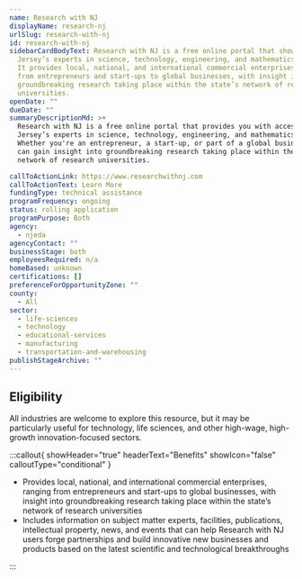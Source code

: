 ```yaml
---
name: Research with NJ
displayName: research-nj
urlSlug: research-with-nj
id: research-with-nj
sidebarCardBodyText: Research with NJ is a free online portal that showcases New
  Jersey’s experts in science, technology, engineering, and mathematics (STEM).
  It provides local, national, and international commercial enterprises, ranging
  from entrepreneurs and start-ups to global businesses, with insight into
  groundbreaking research taking place within the state’s network of research
  universities.
openDate: ""
dueDate: ""
summaryDescriptionMd: >+
  Research with NJ is a free online portal that provides you with access to New
  Jersey’s experts in science, technology, engineering, and mathematics (STEM).
  Whether you're an entrepreneur, a start-up, or part of a global business, you
  can gain insight into groundbreaking research taking place within the state’s
  network of research universities.

callToActionLink: https://www.researchwithnj.com
callToActionText: Learn More
fundingType: technical assistance
programFrequency: ongoing
status: rolling application
programPurpose: Both
agency:
  - njeda
agencyContact: ""
businessStage: both
employeesRequired: n/a
homeBased: unknown
certifications: []
preferenceForOpportunityZone: ""
county:
  - All
sector:
  - life-sciences
  - technology
  - educational-services
  - manufacturing
  - transportation-and-warehousing
publishStageArchive: ""
---
```


## Eligibility

All industries are welcome to explore this resource, but it may be particularly useful for technology, life sciences, and other high-wage, high-growth innovation-focused sectors.

:::callout{ showHeader="true" headerText="Benefits" showIcon="false" calloutType="conditional" }

- Provides local, national, and international commercial enterprises, ranging from entrepreneurs and start-ups to global businesses, with insight into groundbreaking research taking place within the state’s network of research universities
- Includes information on subject matter experts, facilities, publications, intellectual property, news, and events that can help Research with NJ users forge partnerships and build innovative new businesses and products based on the latest scientific and technological breakthroughs

:::
